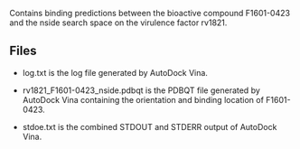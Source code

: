 Contains binding predictions between the bioactive compound F1601-0423 and the nside search space on the virulence factor rv1821.

## Files

- log.txt is the log file generated by AutoDock Vina.

- rv1821_F1601-0423_nside.pdbqt is the PDBQT file generated by AutoDock Vina containing the orientation and binding location of F1601-0423.

- stdoe.txt is the combined STDOUT and STDERR output of AutoDock Vina.

